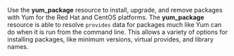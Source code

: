 Use the **yum_package** resource to install, upgrade, and remove
packages with Yum for the Red Hat and CentOS platforms. The
**yum_package** resource is able to resolve `provides` data for
packages much like Yum can do when it is run from the command line. This
allows a variety of options for installing packages, like minimum
versions, virtual provides, and library names.